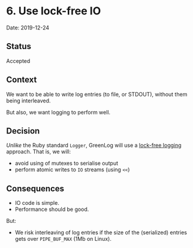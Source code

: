 # 6. Use lock-free IO

Date: 2019-12-24

## Status

Accepted

## Context

We want to be able to write log entries (to file, or STDOUT), without them being interleaved.

But also, we want logging to perform well.

## Decision

_Unlike_ the Ruby standard `Logger`, GreenLog will use a [lock-free logging](https://www.jstorimer.com/blogs/workingwithcode/7982047-is-lock-free-logging-safe) approach. That is, we will:

- avoid using of mutexes to serialise output
- perform atomic writes to `IO` streams (using `<<`)

## Consequences

- IO code is simple.
- Performance should be good.

But:

- We risk interleaving of log entries if the size of the (serialized) entries gets over `PIPE_BUF_MAX` (1Mb on Linux).
